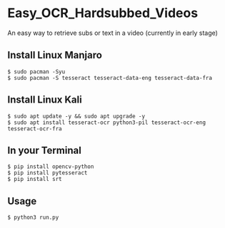 # Easy_OCR_Hardsubbed_Videos
An easy way to retrieve subs or text in a video (currently in early stage)

## Install Linux Manjaro
```shell
$ sudo pacman -Syu
$ sudo pacman -S tesseract tesseract-data-eng tesseract-data-fra
```

## Install Linux Kali
```shell
$ sudo apt update -y && sudo apt upgrade -y
$ sudo apt install tesseract-ocr python3-pil tesseract-ocr-eng tesseract-ocr-fra
```

## In your Terminal
```shell
$ pip install opencv-python
$ pip install pytesseract
$ pip install srt
```

## Usage
```shell
$ python3 run.py
```

